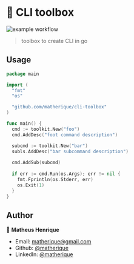 # 🧰 CLI toolbox

![example workflow](https://github.com/matherique/cli-toolbox/actions/workflows/test.yml/badge.svg)


 > toolbox to create CLI in go

## Usage 

```go 
package main

import (
  "fmt"
  "os"

  "github.com/matherique/cli-toolbox"
)

func main() {
  cmd := toolkit.New("foo")
  cmd.AddDesc("foot command description")

  subcmd := toolkit.New("bar")
  subls.AddDesc("bar subcommand description")
  
  cmd.AddSub(subcmd)
  
  if err := cmd.Run(os.Args); err != nil {
    fmt.Fprintln(os.Stderr, err)
    os.Exit(1)
  }
} 

```

## Author

👤 **Matheus Henrique**

- Email: matherique@gmail.com
- Github: [@matherique](https://github.com/matherique)
- LinkedIn: [@matherique](https://linkedin.com/in/matherique)


